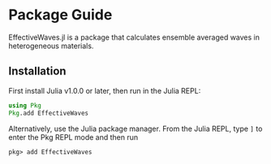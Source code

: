 # Package Guide

EffectiveWaves.jl is a package that calculates ensemble averaged waves in heterogeneous materials. 

## Installation

First install Julia v1.0.0 or later, then run in the Julia REPL:
```julia
using Pkg
Pkg.add EffectiveWaves
```
Alternatively, use the Julia package manager.
From the Julia REPL, type `]` to enter the Pkg REPL mode and then run
```
pkg> add EffectiveWaves
```
